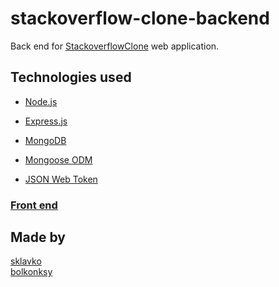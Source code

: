# stackoverflow-clone-backend

Back end for [StackoverflowClone](https://github.com/sklavko/stackoverflow-clone) web application.

## Technologies used

* [Node.js](https://nodejs.org/en/)

* [Express.js](http://expressjs.com/)

* [MongoDB](https://www.mongodb.com/)

* [Mongoose ODM](http://mongoosejs.com/)

* [JSON Web Token](https://jwt.io/)

### [Front end](https://github.com/sklavko/stackoverflow-clone)

## Made by
<a href="https://github.com/sklavko">sklavko</a></br>
<a href="https://github.com/bolkonksy/">bolkonksy</a>
